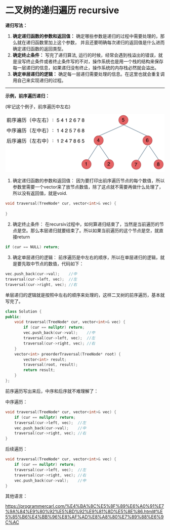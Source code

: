 # 二叉树的递归遍历 recursive

**递归写法：**

1. **确定递归函数的参数和返回值：** 确定哪些参数是递归的过程中需要处理的，那么就在递归函数里加上这个参数， 并且还要明确每次递归的返回值是什么进而确定递归函数的返回类型。
2. **确定终止条件：** 写完了递归算法, 运行的时候，经常会遇到栈溢出的错误，就是没写终止条件或者终止条件写的不对，操作系统也是用一个栈的结构来保存每一层递归的信息，如果递归没有终止，操作系统的内存栈必然就会溢出。
3. **确定单层递归的逻辑：** 确定每一层递归需要处理的信息。在这里也就会重复调用自己来实现递归的过程。

---



**示例，前序遍历递归：**

(牢记这个例子，前序遍历中左右)

![img](二叉树的递归遍历.assets/20200806191109896.png)

1. 确定递归函数的参数和返回值： 因为要打印出前序遍历节点的每个数值，所以参数里需要一个vector来了放节点数值，除了这点就不需要再做什么处理了，所以没有返回值，就是void.

```cpp
void traversal(TreeNode* cur, vector<int>& vec) {
    
}
```

2. 确定终止条件： 在recursiv过程中，如何算递归结束了，当然是当前遍历的节点是空。那么本层递归就要结束了。所以如果当前遍历的这个节点是空，就直接return

```cpp
if (cur == NULL) return;
```

3. 确定单层递归的逻辑： 前序遍历是中左右的顺序，所以在单层递归的逻辑，就是要先取中节点的数值，代码如下：

```cpp
vec.push_back(cur->val);	//中
traversal(cur->left, vec);	//左
traversal(cur->right, vec);	//右
```

单层递归的逻辑就是按照中左右的顺序来处理的，这样二叉树的前序遍历，基本就写完了。

```cpp
class Solution {
public:
	void traversal(TreeNode* cur, vector<int>& vec) {
        if (cur == nullptr) return;
        vec.push_back(cur->val);	//中
        traversal(cur->left, vec);	//左
        traversal(cur->right, vec); //右
    }    	
    vector<int> preorderTraversal(TreeNode* root) {
        vector<int> result;
        traversal(root, result);
        return result;
    }
};
```

前序遍历写出来后，中序和后序就不难理解了：

中序遍历：

```cpp
void traversal(TreeNode* cur, vector<int>& vec) {
    if (cur == nullptr) return;
    traversal(cur->left, vec);	//左
    vec.push_back(cur->val); 	//中
    traversal(cur->right, vec);	//右
}
```

后续遍历：

```cpp
void traversal(TreeNode* cur, vector<int>& vec) {
    if (cur == nullptr) return;
    traversal(cur->left, vec);	//左
    traversal(cur->right, vec);	//右
    vec.push_back(cur->val);	//中
}
```

其他语言：

https://programmercarl.com/%E4%BA%8C%E5%8F%89%E6%A0%91%E7%9A%84%E9%80%92%E5%BD%92%E9%81%8D%E5%8E%86.html#%E5%85%B6%E4%BB%96%E8%AF%AD%E8%A8%80%E7%89%88%E6%9C%AC